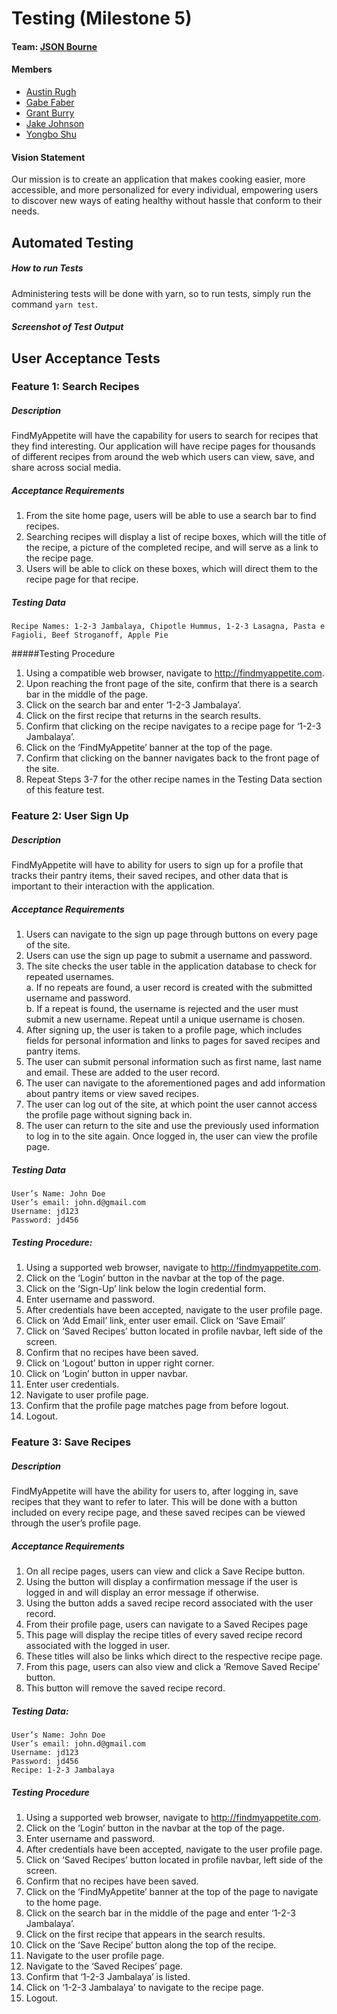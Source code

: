 # Testing (Milestone 5)

#### Team: [JSON Bourne](https://github.com/Burry/JSON-Bourne)

#### Members
- [Austin Rugh](https://github.com/arugh21)
- [Gabe Faber](https://github.com/gabefaber)
- [Grant Burry](https://github.com/Burry)
- [Jake Johnson](https://github.com/jjohnson5253)
- [Yongbo Shu](https://github.com/yosh3289)

#### Vision Statement
Our mission is to create an application that makes cooking easier, more accessible, and more personalized for every individual, empowering users to discover new ways of eating healthy without hassle that conform to their needs.

## Automated Testing

##### How to run Tests
Administering tests will be done with yarn, so to run tests, simply run the command `yarn test`.

##### Screenshot of Test Output

## User Acceptance Tests

### Feature 1: Search Recipes

##### Description
FindMyAppetite will have the capability for users to search for recipes that they find interesting. Our application will have recipe pages for thousands of different recipes from around the web which users can view, save, and share across social media.

##### Acceptance Requirements
1.	From the site home page, users will be able to use a search bar to find recipes.
2.	Searching recipes will display a list of recipe boxes, which will the title of the recipe, a picture of the completed recipe, and will serve as a link to the recipe page.
3.	Users will be able to click on these boxes, which will direct them to the recipe page for that recipe.

##### Testing Data
	Recipe Names: 1-2-3 Jambalaya, Chipotle Hummus, 1-2-3 Lasagna, Pasta e Fagioli, Beef Stroganoff, Apple Pie

#####Testing Procedure
1.	Using a compatible web browser, navigate to http://findmyappetite.com.
2.	Upon reaching the front page of the site, confirm that there is a search bar in the middle of the page.
3.	Click on the search bar and enter ‘1-2-3 Jambalaya’.
4.	Click on the first recipe that returns in the search results.
5.	Confirm that clicking on the recipe navigates to a recipe page for ‘1-2-3 Jambalaya’.
6.	Click on the ‘FindMyAppetite’ banner at the top of the page.
7.	Confirm that clicking on the banner navigates back to the front page of the site.
8.	Repeat Steps 3-7 for the other recipe names in the Testing Data section of this feature test.


### Feature 2: User Sign Up

##### Description
FindMyAppetite will have to ability for users to sign up for a profile that tracks their pantry items, their saved recipes, and other data that is important to their interaction with the application.
##### Acceptance Requirements
1.	Users can navigate to the sign up page through buttons on every page of the site.
2.	Users can use the sign up page to submit a username and password.
3.	The site checks the user table in the application database to check for repeated usernames.  
    a.	If no repeats are found, a user record is created with the submitted username and password.  
    b.	If a repeat is found, the username is rejected and the user must submit a new username. Repeat until a unique username is chosen.
4.	After signing up, the user is taken to a profile page, which includes fields for personal information and links to pages for saved recipes and pantry items.
5.	The user can submit personal information such as first name, last name and email. These are added to the user record.
6.	The user can navigate to the aforementioned pages and add information about pantry items or view saved recipes.
7.	The user can log out of the site, at which point the user cannot access the profile page without signing back in.
8.	The user can return to the site and use the previously used information to log in to the site again. Once logged in, the user can view the profile page.
##### Testing Data
	User’s Name: John Doe
	User’s email: john.d@gmail.com
	Username: jd123
	Password: jd456

##### Testing Procedure:
1.	Using a supported web browser, navigate to http://findmyappetite.com.
2.	Click on the ‘Login’ button in the navbar at the top of the page.
3.	Click on the ‘Sign-Up’ link below the login credential form.
4.	Enter username and password.
5.	After credentials have been accepted, navigate to the user profile page.
6.	Click on ‘Add Email’ link, enter user email. Click on ‘Save Email’
7.	Click on ‘Saved Recipes’ button located in profile navbar, left side of the screen.
8.	Confirm that no recipes have been saved.
9.	Click on ‘Logout’ button in upper right corner.
10.	Click on ‘Login’ button in upper navbar.
11.	Enter user credentials.
12.	Navigate to user profile page.
13.	Confirm that the profile page matches page from before logout.
14.	Logout.

### Feature 3: Save Recipes
##### Description
FindMyAppetite will have the ability for users to, after logging in, save recipes that they want to refer to later. This will be done with a button included on every recipe page, and these saved recipes can be viewed through the user’s profile page.

##### Acceptance Requirements
1.	On all recipe pages, users can view and click a Save Recipe button.
2.	Using the button will display a confirmation message if the user is logged in and will display an error message if otherwise.
3.	Using the button adds a saved recipe record associated with the user record.
4.	From their profile page, users can navigate to a Saved Recipes page
5.	This page will display the recipe titles of every saved recipe record associated with the logged in user.
6.	These titles will also be links which direct to the respective recipe page.
7.	From this page, users can also view and click a ‘Remove Saved Recipe’ button.
8.	This button will remove the saved recipe record.

##### Testing Data:
	User’s Name: John Doe
	User’s email: john.d@gmail.com
	Username: jd123
	Password: jd456
	Recipe: 1-2-3 Jambalaya

##### Testing Procedure
1.	Using a supported web browser, navigate to http://findmyappetite.com.
2.	Click on the ‘Login’ button in the navbar at the top of the page.
3.	Enter username and password.
4.	After credentials have been accepted, navigate to the user profile page.
5.	Click on ‘Saved Recipes’ button located in profile navbar, left side of the screen.
6.	Confirm that no recipes have been saved.
7.	Click on the ‘FindMyAppetite’ banner at the top of the page to navigate to the home page.
8.	Click on the search bar in the middle of the page and enter ‘1-2-3 Jambalaya’.
9.	Click on the first recipe that appears in the search results.
10.	Click on the ‘Save Recipe’ button along the top of the recipe.
11.	Navigate to the user profile page.
12.	Navigate to the ‘Saved Recipes’ page.
13.	Confirm that ‘1-2-3 Jambalaya’ is listed.
14.	Click on ‘1-2-3 Jambalaya’ to navigate to the recipe page.
15.	Logout.
